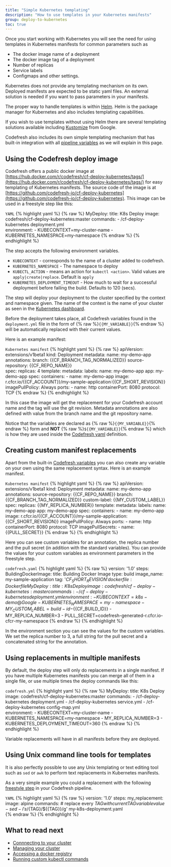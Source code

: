 ```yaml
---
title: "Simple Kubernetes templating"
description: "How to use templates in your Kubernetes manifests"
group: deploy-to-kubernetes
toc: true
---
```


Once you start working with Kubernetes you will see the need for using templates in Kubernetes manifests for common parameters such as

* The docker image name of a deployment
* The docker image tag of a deployment
* Number of replicas
* Service labels
* Configmaps and other settings.

Kubernetes does not provide any templating mechanism on its own. Deployed manifests are expected to be static yaml files. An external solution is needed if you want to pass parameters in your manifests.

The proper way to handle templates is within [Helm]({{site.baseurl}}/docs/getting-started/helm-quick-start-guide/). Helm is the package manager for Kubernetes and also includes templating capabilities.

If you wish to use templates without using Helm there are several templating solutions available including [Kustomize](https://github.com/kubernetes-sigs/kustomize) from Google. 

Codefresh also includes its own simple templating mechanism that has built-in integration with all [pipeline variables]({{site.baseurl}}/docs/codefresh-yaml/variables/) as we will explain in this page.

## Using the Codefresh deploy image

Codefresh offers a public docker image at [https://hub.docker.com/r/codefresh/cf-deploy-kubernetes/tags/](https://hub.docker.com/r/codefresh/cf-deploy-kubernetes/tags/) for easy templating of Kubernetes manifests. The source code of the image is at [https://github.com/codefresh-io/cf-deploy-kubernetes](https://github.com/codefresh-io/cf-deploy-kubernetes). This image can be used in a freestyle step like this:

`YAML`
{% highlight yaml %}
{% raw %}
  MyDeploy:
    title: K8s Deploy
    image: codefresh/cf-deploy-kubernetes:master
    commands:
      - /cf-deploy-kubernetes deployment.yml    
    environment:
      - KUBECONTEXT=my-cluster-name
      - KUBERNETES_NAMESPACE=my-namespace
{% endraw %}
{% endhighlight %}

The step accepts the following environment variables.

* `KUBECONTEXT` - corresponds to the name of a cluster added to codefresh.
* `KUBERNETES_NAMESPACE` - The namespace to deploy
* `KUBECTL_ACTION` - means an action for `kubectl <action>`. Valid values are `apply|create|replace`. Default is `apply`
* `KUBERNETES_DEPLOYMENT_TIMEOUT` - How much to wait for a successful deployment before failing the build. Defaults to 120 (secs).

The step will deploy your deployment to the cluster specified by the context and namespace given. The name of the context is the name of your cluster as seen in the [Kubernetes dashboard]({{site.baseurl}}/docs/deploy-to-kubernetes/manage-kubernetes/#work-with-your-services).

Before the deployment takes place, all Codefresh variables found in the `deployment.yml` file in the form of {% raw %}`{{MY_VARIABLE}}`{% endraw %} will be automatically replaced with their current values.

Here is an example manifest:

`Kubernetes manifest`
{% highlight yaml %}
{% raw %}
apiVersion: extensions/v1beta1
kind: Deployment
metadata:
  name: my-demo-app
  annotations:
    branch: {{CF_BRANCH_TAG_NORMALIZED}}
    source-repository: {{CF_REPO_NAME}}  
spec:
  replicas: 4
  template:
    metadata:
      labels:
        name: my-demo-app
        app: my-demo-app
    spec:
      containers:
      - name: my-demo-app
        image: r.cfcr.io/{{CF_ACCOUNT}}/my-sample-application:{{CF_SHORT_REVISION}}
        imagePullPolicy: Always
        ports:
        - name: http
          containerPort: 8080
          protocol: TCP
{% endraw %}
{% endhighlight %}

In this case the image will get the replacement for your Codefresh account name and the tag will use the git revision. Metadata annotations are also defined with value from the branch name and the git repository name.

Notice that the variables are declared as  {% raw %}`{{MY_VARIABLE}}`{% endraw %} form and **NOT** {% raw %}`${{MY_VARIABLE}}`{% endraw %} which is how they are used inside the [Codefresh yaml]({{site.baseurl}}/docs/codefresh-yaml/what-is-the-codefresh-yaml/) definition.


## Creating custom manifest replacements

Apart from the built-in [Codefresh variables]({{site.baseurl}}/docs/codefresh-yaml/variables/) you can also create any variable on your own using the same replacement syntax. Here is an example manifest.

`Kubernetes manifest`
{% highlight yaml %}
{% raw %}
apiVersion: extensions/v1beta1
kind: Deployment
metadata:
  name: my-demo-app
  annotations:
    source-repository: {{CF_REPO_NAME}}
    branch: {{CF_BRANCH_TAG_NORMALIZED}}
    custom-label: {{MY_CUSTOM_LABEL}}
spec:
  replicas: {{MY_REPLICA_NUMBER}}
  template:
    metadata:
      labels:
        name: my-demo-app
        app: my-demo-app
    spec:
      containers:
      - name: my-demo-app
        image: r.cfcr.io/{{CF_ACCOUNT}}/my-sample-application:{{CF_SHORT_REVISION}}
        imagePullPolicy: Always
        ports:
        - name: http
          containerPort: 8080
          protocol: TCP
      imagePullSecrets:
        - name: {{PULL_SECRET}}
{% endraw %}
{% endhighlight %}

Here you can see custom variables for an annotation, the replica number and the pull secret (in addition with the standard variables).
You can provide the values for your custom variables as environment parameters in the freestyle step.

`codefresh.yaml`
{% highlight yaml %}
{% raw %}
version: '1.0'
steps:
  BuildingDockerImage:
    title: Building Docker Image
    type: build
    image_name: my-sample-application
    tag: '${{CF_SHORT_REVISION}}'
    dockerfile: Dockerfile
  MyDeploy:
    title: K8s Deploy
    image: codefresh/cf-deploy-kubernetes:master
    commands:
      - /cf-deploy-kubernetes deployment.yml  
    environment:
      - KUBECONTEXT=k8s-demo@Google
      - KUBERNETES_NAMESPACE=my-namespace
      - MY_CUSTOM_LABEL=build-id-${{CF_BUILD_ID}} 
      - MY_REPLICA_NUMBER=3 
      - PULL_SECRET=codefresh-generated-r.cfcr.io-cfcr-my-namespace
{% endraw %}
{% endhighlight %}

In the environment section you can see the values for the custom variables. We set the replica number to 3, a full string for the pull secret and a concatenated string for the annotation.

## Using replacements in multiple manifests

By default, the deploy step will only do replacements in a single manifest. If you have multiple Kubernetes manifests you can merge all of them in a single file, or use multiple times the deploy commands like this:

`codefresh.yml`
{% highlight yaml %}
{% raw %}
  MyDeploy:
    title: K8s Deploy
    image: codefresh/cf-deploy-kubernetes:master
    commands:
      - /cf-deploy-kubernetes deployment.yml
      - /cf-deploy-kubernetes service.yml 
      - /cf-deploy-kubernetes config-map.yml                 
    environment:
      - KUBECONTEXT=my-cluster-name
      - KUBERNETES_NAMESPACE=my-namespace
      - MY_REPLICA_NUMBER=3
      - KUBERNETES_DEPLOYMENT_TIMEOUT=360
{% endraw %}
{% endhighlight %}

Variable replacements will have in all manifests before they are deployed.


## Using Unix command line tools for templates

It is also perfectly possible to use any Unix templating or text editing tool such as `sed` or `awk` to perform text replacements in Kubernetes manifests.

As a very simple example you could a replacement with the following [freestyle step]({{site.baseurl}}/docs/codefresh-yaml/steps/freestyle/) in your Codefresh pipeline. 

`YAML`
{% highlight yaml %}
{% raw %}
version: '1.0'
steps:
  my_replacement:
    image: alpine
    commands:
    # replace every ${TAG} with current TAG variable value
    - sed -i 's/${TAG}/${{TAG}}/g' my-k8s-deployment.yaml  
{% endraw %}
{% endhighlight %}

## What to read next

* [Connnecting to your cluster]({{site.baseurl}}/docs/deploy-to-kubernetes/add-kubernetes-cluster/)
* [Managing your cluster]({{site.baseurl}}/docs/deploy-to-kubernetes/manage-kubernetes/)
* [Accessing a docker registry]({{site.baseurl}}/docs/deploy-to-kubernetes/access-docker-registry-from-kubernetes/)
* [Running custom kubectl commands]({{site.baseurl}}/docs/deploy-to-kubernetes/custom-kubectl-commands/)








 